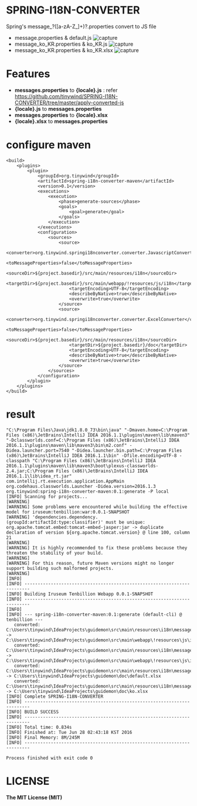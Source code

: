 # SPRING-I18N-CONVERTER
Spring's message_?(\[a-zA-Z_\]+)?.properties convert to JS file

* message.properties & default.js
![capture](https://raw.githubusercontent.com/tinywind/SPRING-I18N-CONVERTER/master/capture1.png "comment")
* message_ko_KR.properties & ko_KR.js 
![capture](https://raw.githubusercontent.com/tinywind/SPRING-I18N-CONVERTER/master/capture2.png "comment")
* message_ko_KR.properties & ko_KR.xlsx 
![capture](https://raw.githubusercontent.com/tinywind/SPRING-I18N-CONVERTER/master/capture3.png "comment")

# Features
* **messages.properties** to **{locale}.js** : refer https://github.com/tinywind/SPRING-I18N-CONVERTER/tree/master/apply-converted-js
* **{locale}.js** to **messages.properties**
* **messages.properties** to **{locale}.xlsx** 
* **{locale}.xlsx** to **messages.properties** 

# configure maven
    <build>
        <plugins>
            <plugin>
                <groupId>org.tinywind</groupId>
                <artifactId>spring-i18n-converter-maven</artifactId>
                <version>0.1</version>
                <executions>
                    <execution>
                        <phase>generate-sources</phase>
                        <goals>
                            <goal>generate</goal>
                        </goals>
                    </execution>
                </executions>
                <configuration>
                    <sources>
                        <source>
                            <converter>org.tinywind.springi18nconverter.converter.JavascriptConverter</converter>
                            <toMessageProperties>false</toMessageProperties>
                            <sourceDir>${project.basedir}/src/main/resources/i18n</sourceDir>
                            <targetDir>${project.basedir}/src/main/webapp/!resources/js/i18n</targetDir>
                            <targetEncoding>UTF-8</targetEncoding>
                            <describeByNative>true</describeByNative>
                            <overwrite>true</overwrite>
                        </source>
                        <source>
                            <converter>org.tinywind.springi18nconverter.converter.ExcelConverter</converter>
                            <toMessageProperties>false</toMessageProperties>
                            <sourceDir>${project.basedir}/src/main/resources/i18n</sourceDir>
                            <targetDir>${project.basedir}/doc</targetDir>
                            <targetEncoding>UTF-8</targetEncoding>
                            <describeByNative>true</describeByNative>
                            <overwrite>true</overwrite>
                        </source>
                    </sources>
                </configuration>
            </plugin>
        </plugins>
    </build>

# result
    "C:\Program Files\Java\jdk1.8.0_73\bin\java" "-Dmaven.home=C:\Program Files (x86)\JetBrains\IntelliJ IDEA 2016.1.1\plugins\maven\lib\maven3" "-Dclassworlds.conf=C:\Program Files (x86)\JetBrains\IntelliJ IDEA 2016.1.1\plugins\maven\lib\maven3\bin\m2.conf" -Didea.launcher.port=7540 "-Didea.launcher.bin.path=C:\Program Files (x86)\JetBrains\IntelliJ IDEA 2016.1.1\bin" -Dfile.encoding=UTF-8 -classpath "C:\Program Files (x86)\JetBrains\IntelliJ IDEA 2016.1.1\plugins\maven\lib\maven3\boot\plexus-classworlds-2.4.jar;C:\Program Files (x86)\JetBrains\IntelliJ IDEA 2016.1.1\lib\idea_rt.jar" com.intellij.rt.execution.application.AppMain org.codehaus.classworlds.Launcher -Didea.version=2016.1.3 org.tinywind:spring-i18n-converter-maven:0.1:generate -P local
    [INFO] Scanning for projects...
    [WARNING] 
    [WARNING] Some problems were encountered while building the effective model for iruseum:tenbillion:war:0.0.1-SNAPSHOT
    [WARNING] 'dependencies.dependency.(groupId:artifactId:type:classifier)' must be unique: org.apache.tomcat.embed:tomcat-embed-jasper:jar -> duplicate declaration of version ${org.apache.tomcat.version} @ line 100, column 21
    [WARNING] 
    [WARNING] It is highly recommended to fix these problems because they threaten the stability of your build.
    [WARNING] 
    [WARNING] For this reason, future Maven versions might no longer support building such malformed projects.
    [WARNING] 
    [INFO]                                                                         
    [INFO] ------------------------------------------------------------------------
    [INFO] Building Iruseum Tenbillion Webapp 0.0.1-SNAPSHOT
    [INFO] ------------------------------------------------------------------------
    [INFO] 
    [INFO] --- spring-i18n-converter-maven:0.1:generate (default-cli) @ tenbillion ---
       converted: C:\Users\tinywind\IdeaProjects\guidemon\src\main\resources\i18n\messages.properties -> C:\Users\tinywind\IdeaProjects\guidemon\src\main\webapp\!resources\js\i18n\default.js
       converted: C:\Users\tinywind\IdeaProjects\guidemon\src\main\resources\i18n\messages_ko.properties -> C:\Users\tinywind\IdeaProjects\guidemon\src\main\webapp\!resources\js\i18n\ko.js
       converted: C:\Users\tinywind\IdeaProjects\guidemon\src\main\resources\i18n\messages.properties -> C:\Users\tinywind\IdeaProjects\guidemon\doc\default.xlsx
       converted: C:\Users\tinywind\IdeaProjects\guidemon\src\main\resources\i18n\messages_ko.properties -> C:\Users\tinywind\IdeaProjects\guidemon\doc\ko.xlsx
    [INFO] Complete SPRING-I18N-CONVERTER
    [INFO] ------------------------------------------------------------------------
    [INFO] BUILD SUCCESS
    [INFO] ------------------------------------------------------------------------
    [INFO] Total time: 0.834s
    [INFO] Finished at: Tue Jun 28 02:43:18 KST 2016
    [INFO] Final Memory: 8M/245M
    [INFO] ------------------------------------------------------------------------
    
    Process finished with exit code 0


# LICENSE
**The MIT License (MIT)**